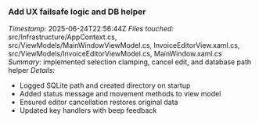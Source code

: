 ### Add UX failsafe logic and DB helper
*Timestamp:* 2025-06-24T22:56:44Z
*Files touched:* src/Infrastructure/AppContext.cs, src/ViewModels/MainWindowViewModel.cs, InvoiceEditorView.xaml.cs, src/ViewModels/InvoiceEditorViewModel.cs, MainWindow.xaml.cs
*Summary:* implemented selection clamping, cancel edit, and database path helper
*Details:*
- Logged SQLite path and created directory on startup
- Added status message and movement methods to view model
- Ensured editor cancellation restores original data
- Updated key handlers with beep feedback
